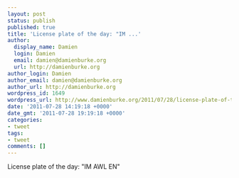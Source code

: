 ```yaml
---
layout: post
status: publish
published: true
title: 'License plate of the day: "IM ...'
author:
  display_name: Damien
  login: Damien
  email: damien@damienburke.org
  url: http://damienburke.org
author_login: Damien
author_email: damien@damienburke.org
author_url: http://damienburke.org
wordpress_id: 1649
wordpress_url: http://www.damienburke.org/2011/07/28/license-plate-of-the-day-im/
date: '2011-07-28 14:19:18 +0000'
date_gmt: '2011-07-28 19:19:18 +0000'
categories:
- tweet
tags:
- tweet
comments: []
---
```

<p>License plate of the day: "IM AWL EN"</p>
